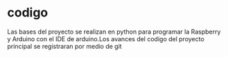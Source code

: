 # codigo
Las bases del proyecto se realizan en  python para programar la Raspberry y Arduino con el IDE de arduino.Los avances del codigo del proyecto principal se registraran por medio de git
